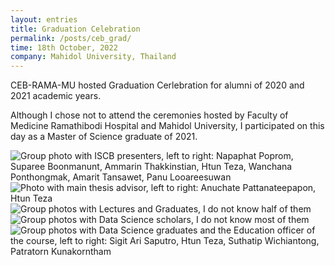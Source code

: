 ```yaml
---
layout: entries
title: Graduation Celebration
permalink: /posts/ceb_grad/
time: 18th October, 2022
company: Mahidol University, Thailand
---
```


CEB-RAMA-MU hosted Graduation Cerlebration for alumni of 2020 and 2021 academic years. 

Although I chose not to attend the ceremonies hosted by Faculty of Medicine Ramathibodi Hospital and Mahidol University, I participated on this day as a Master of Science graduate of 2021.

<div id="photos">
	<img src="/assets/photos/ceb_grad-1.jpg" title="Group photo with ISCB presenters, left to right: Napaphat Poprom, Suparee Boonmanunt, Ammarin Thakkinstian, Htun Teza, Wanchana Ponthongmak, Amarit Tansawet, Panu Looareesuwan" alt="Group photo with ISCB presenters, left to right: Napaphat Poprom, Suparee Boonmanunt, Ammarin Thakkinstian, Htun Teza, Wanchana Ponthongmak, Amarit Tansawet, Panu Looareesuwan"/>
	<img src="/assets/photos/ceb_grad-2.jpg" title="Photo with main thesis advisor, left to right: Anuchate Pattanateepapon, Htun Teza" alt="Photo with main thesis advisor, left to right: Anuchate Pattanateepapon, Htun Teza" />
	<img src="/assets/photos/ceb_grad-3.jpg" title="Group photos with Lectures and Graduates, I do not know half of them" alt="Group photos with Lectures and Graduates, I do not know half of them" />
	<img src="/assets/photos/ceb_grad-4.jpg" title="Group photos with Data Science scholars, I do not know most of them" alt="Group photos with Data Science scholars, I do not know most of them" />
	<img src="/assets/photos/ceb_grad-5.jpg" title="Group photos with Data Science graduates and the Education officer of the course, left to right: Sigit Ari Saputro, Htun Teza, Suthatip Wichiantong, Patratorn Kunakorntham" alt="Group photos with Data Science graduates and the Education officer of the course, left to right: Sigit Ari Saputro, Htun Teza, Suthatip Wichiantong, Patratorn Kunakorntham" />
</div>